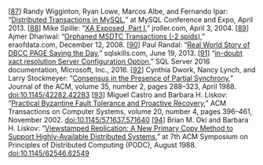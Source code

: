 [[87](ch09.html#Wigginton2013vk-marker)] Randy Wigginton, Ryan Lowe,
Marcos Albe, and Fernando Ipar:
“[Distributed
Transactions in MySQL](https://www.percona.com/live/mysql-conference-2013/sites/default/files/slides/XA_final.pdf),” at MySQL Conference and Expo, April 2013. [[88](ch09.html#Spille2004ur-marker)] Mike Spille:
“[XA Exposed, Part I](http://www.jroller.com/pyrasun/entry/xa_exposed),”
jroller.com, April 3, 2004. [[89](ch09.html#Dhariwal2008vq-marker)] Ajmer Dhariwal:
“[Orphaned MSDTC Transactions
(-2 spids)](http://www.eraofdata.com/orphaned-msdtc-transactions-2-spids/),” eraofdata.com, December 12, 2008. [[90](ch09.html#Randal2013wu-marker)] Paul Randal:
“[Real
World Story of DBCC PAGE Saving the Day](http://www.sqlskills.com/blogs/paul/real-world-story-of-dbcc-page-saving-the-day/),” sqlskills.com, June 19, 2013. [[91](ch09.html#SQLServerInDoubt-marker)] “[in-doubt
xact resolution Server Configuration Option](https://msdn.microsoft.com/en-us/library/ms179586.aspx),” SQL Server 2016 documentation, Microsoft, Inc.,
2016. [[92](ch09.html#Dwork1988dr_ch9-marker)] Cynthia Dwork, Nancy Lynch, and Larry Stockmeyer:
“[Consensus in the
Presence of Partial Synchrony](http://www.net.t-labs.tu-berlin.de/~petr/ADC-07/papers/DLS88.pdf),” Journal of the ACM, volume 35, number 2, pages 288–323,
April 1988. [doi:10.1145/42282.42283](http://dx.doi.org/10.1145/42282.42283) [[93](ch09.html#Castro2002ej-marker)] Miguel Castro and Barbara H. Liskov:
“[Practical Byzantine
Fault Tolerance and Proactive Recovery](http://zoo.cs.yale.edu/classes/cs426/2012/bib/castro02practical.pdf),” ACM Transactions on Computer Systems,
volume 20, number 4, pages 396–461, November 2002.
[doi:10.1145/571637.571640](http://dx.doi.org/10.1145/571637.571640) [[94](ch09.html#Oki1988ci-marker)] Brian M. Oki and Barbara H. Liskov:
“[Viewstamped
Replication: A New Primary Copy Method to Support Highly-Available Distributed Systems](http://www.cs.princeton.edu/courses/archive/fall11/cos518/papers/viewstamped.pdf),” at
7th ACM Symposium on Principles of Distributed Computing (PODC), August 1988.
[doi:10.1145/62546.62549](http://dx.doi.org/10.1145/62546.62549)